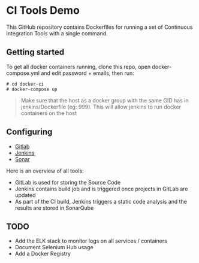 # CI Tools Demo

This GitHub repository contains Dockerfiles for running a set of Continuous Integration Tools with a single command.

## Getting started

To get all docker containers running, clone this repo, open docker-compose.yml and edit password + emails, then run:

```
# cd docker-ci
# docker-compose up
```

> Make sure that the host as a docker group with the same GID has in jenkins/Dockerfile (eg: 999). This will allow jenkins to run docker containers on the host

## Configuring

- [Gitlab](doc/GITLAB.md)
- [Jenkins](doc/JENKINS.md)
- [Sonar](doc/SONAR.md)

Here is an overview of all tools:

- GitLab is used for storing the Source Code
- Jenkins contains build job and is triggered once projects in GitLab are updated
- As part of the CI build, Jenkins triggers a static code analysis and the results are stored in SonarQube

## TODO
- Add the ELK stack to monitor logs on all services / containers
- Document Selenium Hub usage
- Add a Docker Registry
